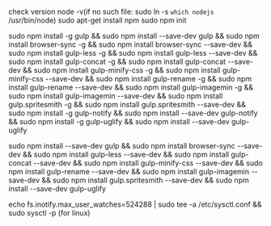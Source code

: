 check version node -v(if no such file: sudo ln -s `which nodejs` /usr/bin/node)
sudo apt-get install npm
sudo npm init

sudo npm install -g gulp && sudo npm install --save-dev gulp && sudo npm install browser-sync -g && sudo npm install browser-sync --save-dev && sudo npm install gulp-less -g && sudo npm install gulp-less --save-dev && sudo npm install gulp-concat -g && sudo npm install gulp-concat --save-dev && sudo npm install gulp-minify-css -g && sudo npm install gulp-minify-css --save-dev && sudo npm install gulp-rename -g && sudo npm install gulp-rename --save-dev && sudo npm install gulp-imagemin -g && sudo npm install gulp-imagemin --save-dev && sudo npm install gulp.spritesmith -g && sudo npm install gulp.spritesmith --save-dev && sudo npm install -g gulp-notify && sudo npm install --save-dev gulp-notify && sudo npm install -g gulp-uglify && sudo npm install --save-dev gulp-uglify

sudo npm install --save-dev gulp && sudo npm install browser-sync --save-dev && sudo npm install gulp-less --save-dev && sudo npm install gulp-concat --save-dev && sudo npm install gulp-minify-css --save-dev && sudo npm install gulp-rename --save-dev && sudo npm install gulp-imagemin --save-dev && sudo npm install gulp.spritesmith --save-dev && sudo npm install --save-dev gulp-uglify

echo fs.inotify.max_user_watches=524288 | sudo tee -a /etc/sysctl.conf && sudo sysctl -p (for linux)
